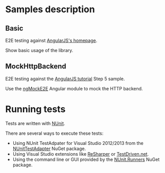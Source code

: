 # Samples description

## Basic

E2E testing against [AngularJS's homepage](http://angularjs.org/).

Show basic usage of the library.

## MockHttpBackend

E2E testing against the [AngularJS tutorial](http://docs.angularjs.org/tutorial) Step 5 sample.

Use the [ngMockE2E](http://docs.angularjs.org/api/ngMockE2E.$httpBackend) Angular module to mock the HTTP backend. 

# Running tests

Tests are written with [NUnit](http://nunit.org/).

There are several ways to execute these tests:
* Using NUnit TestAdpater for Visual Studio 2012/2013 from the [NUnitTestAdapter](https://www.nuget.org/packages/NUnitTestAdapter) NuGet package.
* Using Visual Studio extensions like [ReSharper](http://www.jetbrains.com/resharper/) or [TestDriven.net](http://www.testdriven.net/).
* Using the command line or GUI provided by the [NUnit.Runners](https://www.nuget.org/packages/NUnit.Runners) NuGet package.
